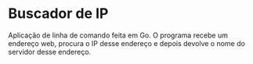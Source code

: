 # Buscador de IP
 Aplicação de linha de comando feita em Go. O programa recebe um endereço web, procura o IP desse endereço e depois devolve o nome do servidor desse endereço. 
